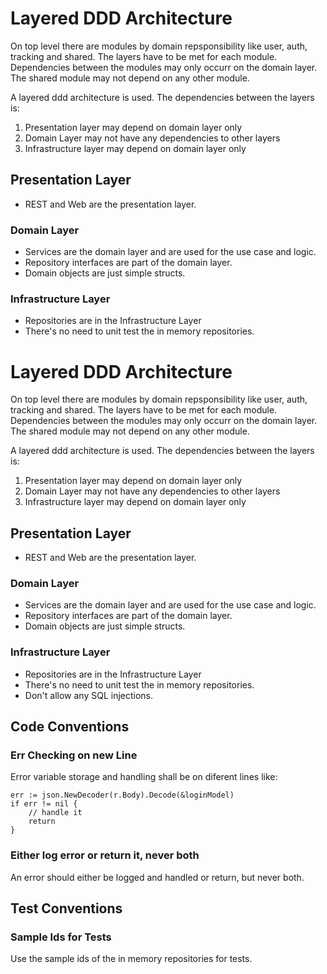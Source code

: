# Layered DDD Architecture

On top level there are modules by domain repsponsibility like user, auth, tracking and shared. The layers have to be met for each module. Dependencies between the modules may only occurr on the domain layer. The shared module may not depend on any other module.

A layered ddd architecture is used. The dependencies between the layers is:

1. Presentation layer may depend on domain layer only
2. Domain Layer may not have any dependencies to other layers
3. Infrastructure layer may depend on domain layer only

## Presentation Layer

- REST and Web are the presentation layer.

### Domain Layer

- Services are the domain layer and are used for the use case and logic.
- Repository interfaces are part of the domain layer.
- Domain objects are just simple structs.

### Infrastructure Layer

- Repositories are in the Infrastructure Layer
- There's no need to unit test the in memory repositories.
# Layered DDD Architecture

On top level there are modules by domain repsponsibility like user, auth, tracking and shared. The layers have to be met for each module. Dependencies between the modules may only occurr on the domain layer. The shared module may not depend on any other module.

A layered ddd architecture is used. The dependencies between the layers is:

1. Presentation layer may depend on domain layer only
2. Domain Layer may not have any dependencies to other layers
3. Infrastructure layer may depend on domain layer only

## Presentation Layer

- REST and Web are the presentation layer.

### Domain Layer

- Services are the domain layer and are used for the use case and logic.
- Repository interfaces are part of the domain layer.
- Domain objects are just simple structs.

### Infrastructure Layer

- Repositories are in the Infrastructure Layer
- There's no need to unit test the in memory repositories.
- Don't allow any SQL injections.

## Code Conventions

### Err Checking on new Line

Error variable storage and handling shall be on diferent lines like:

```
err := json.NewDecoder(r.Body).Decode(&loginModel)
if err != nil {
    // handle it
	return
}
```

### Either log error or return it, never both

An error should either be logged and handled or return, but never both.


## Test Conventions

### Sample Ids for Tests

Use the sample ids of the in memory repositories for tests.